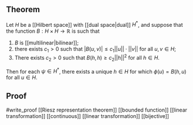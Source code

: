 ## Theorem
Let $H$ be a [[Hilbert space]] with [[dual space|dual]] $H^*$, and suppose that the function $B: H\times H \to \mathbb R$ is such that 
1. $B$ is [[multilinear|bilinear]];
2. there exists $c_1 > 0$ such that $|B(u,v)| \leq c_1||u||\cdot||v||$ for all $u,v\in H$;
3. There exists $c_2 >0$ such that $B(h,h) \geq c_2 ||h||^2$ for all $h \in H$.

Then for each $\psi \in H^*$, there exists a unique $h \in H$ for which $\phi(u) = B(h,u)$ for all $u \in H$.
## Proof
#write_proof [[Riesz representation theorem]] [[bounded function]] [[linear transformation]] [[continuous]] [[linear transformation]] [[bijective]] 